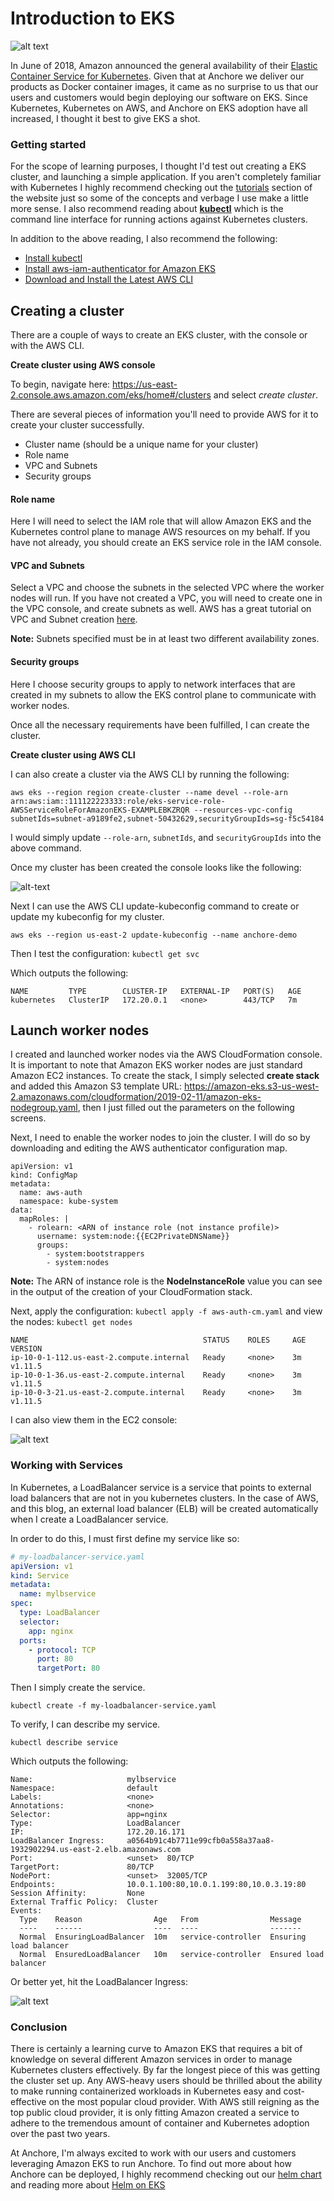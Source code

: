 # Introduction to EKS

![alt text](images/aws-eks.jpeg)

In June of 2018, Amazon announced the general availability of their [Elastic Container Service for Kubernetes](https://aws.amazon.com/blogs/aws/amazon-eks-now-generally-available/). Given that at Anchore we deliver our products as Docker container images, it came as no surprise to us that our users and customers would begin deploying our software on EKS. Since Kubernetes, Kubernetes on AWS, and Anchore on EKS adoption have all increased, I thought it best to give EKS a shot. 

### Getting started

For the scope of learning purposes, I thought I'd test out creating a EKS cluster, and launching a simple application. If you aren't completely familiar with Kubernetes I highly recommend checking out the [tutorials](https://kubernetes.io/docs/tutorials/kubernetes-basics/) section of the website just so some of the concepts and verbage I use make a little more sense. I also recommend reading about [**kubectl**](https://kubernetes.io/docs/reference/kubectl/overview/) which is the command line interface for running actions against Kubernetes clusters. 

In addition to the above reading, I also recommend the following:

- [Install kubectl](https://docs.aws.amazon.com/eks/latest/userguide/getting-started.html)
- [Install aws-iam-authenticator for Amazon EKS](https://docs.aws.amazon.com/eks/latest/userguide/install-aws-iam-authenticator.html)
- [Download and Install the Latest AWS CLI](https://docs.aws.amazon.com/cli/latest/userguide/cli-chap-install.html)

## Creating a cluster

There are a couple of ways to create an EKS cluster, with the console or with the AWS CLI.

**Create cluster using AWS console**

To begin, navigate here: https://us-east-2.console.aws.amazon.com/eks/home#/clusters and select *create cluster*.

There are several pieces of information you'll need to provide AWS for it to create your cluster successfully. 

- Cluster name (should be a unique name for your cluster)
- Role name
- VPC and Subnets
- Security groups

#### Role name

Here I will need to select the IAM role that will allow Amazon EKS and the Kubernetes control plane to manage AWS resources on my behalf. If you have not already, you should create an EKS service role in the IAM console. 

#### VPC and Subnets

Select a VPC and choose the subnets in the selected VPC where the worker nodes will run. If you have not created a VPC, you will need to create one in the VPC console, and create subnets as well. AWS has a great tutorial on VPC and Subnet creation [here](https://docs.aws.amazon.com/eks/latest/userguide/create-public-private-vpc.html).

**Note:** Subnets specified must be in at least two different availability zones. 

#### Security groups

Here I choose security groups to apply to network interfaces that are created in my subnets to allow the EKS control plane to communicate with worker nodes.

Once all the necessary requirements have been fulfilled, I can create the cluster. 

**Create cluster using AWS CLI**

I can also create a cluster via the AWS CLI by running the following:

`aws eks --region region create-cluster --name devel --role-arn arn:aws:iam::111122223333:role/eks-service-role-AWSServiceRoleForAmazonEKS-EXAMPLEBKZRQR --resources-vpc-config subnetIds=subnet-a9189fe2,subnet-50432629,securityGroupIds=sg-f5c54184`

I would simply update `--role-arn`, `subnetIds`, and `securityGroupIds` into the above command.

Once my cluster has been created the console looks like the following:

![alt-text](images/eks-active-cluster.png)

Next I can use the AWS CLI update-kubeconfig command to create or update my kubeconfig for my cluster.

`aws eks --region us-east-2 update-kubeconfig --name anchore-demo`

Then I test the configuration: `kubectl get svc`

Which outputs the following: 

```
NAME         TYPE        CLUSTER-IP   EXTERNAL-IP   PORT(S)   AGE
kubernetes   ClusterIP   172.20.0.1   <none>        443/TCP   7m
```

## Launch worker nodes

I created and launched worker nodes via the AWS CloudFormation console. It is important to note that Amazon EKS worker nodes are just standard Amazon EC2 instances. To create the stack, I simply selected **create stack** and added this Amazon S3 template URL: https://amazon-eks.s3-us-west-2.amazonaws.com/cloudformation/2019-02-11/amazon-eks-nodegroup.yaml, then I just filled out the parameters on the following screens. 

Next, I need to enable the worker nodes to join the cluster. I will do so by downloading and editing the AWS authenticator configuration map.

```
apiVersion: v1
kind: ConfigMap
metadata:
  name: aws-auth
  namespace: kube-system
data:
  mapRoles: |
    - rolearn: <ARN of instance role (not instance profile)>
      username: system:node:{{EC2PrivateDNSName}}
      groups:
        - system:bootstrappers
        - system:nodes
```

**Note:** The ARN of instance role is the **NodeInstanceRole** value you can see in the output of the creation of your CloudFormation stack.

Next, apply the configuration: `kubectl apply -f aws-auth-cm.yaml` and view the nodes: `kubectl get nodes`

```
NAME                                       STATUS    ROLES     AGE       VERSION
ip-10-0-1-112.us-east-2.compute.internal   Ready     <none>    3m        v1.11.5
ip-10-0-1-36.us-east-2.compute.internal    Ready     <none>    3m        v1.11.5
ip-10-0-3-21.us-east-2.compute.internal    Ready     <none>    3m        v1.11.5
```

I can also view them in the EC2 console:

![alt text](images/worker-nodes.png)

### Working with Services

In Kubernetes, a LoadBalancer service is a service that points to external load balancers that are not in you kubernetes clusters. In the case of AWS, and this blog, an external load balancer (ELB) will be created automatically when I create a LoadBalancer service.

In order to do this, I must first define my service like so:

```YAML
# my-loadbalancer-service.yaml
apiVersion: v1
kind: Service
metadata:
  name: mylbservice
spec:
  type: LoadBalancer
  selector:
    app: nginx
  ports:
    - protocol: TCP
      port: 80
      targetPort: 80
```

Then I simply create the service.

`kubectl create -f my-loadbalancer-service.yaml`

To verify, I can describe my service.

`kubectl describe service`

Which outputs the following:

```
Name:                     mylbservice
Namespace:                default
Labels:                   <none>
Annotations:              <none>
Selector:                 app=nginx
Type:                     LoadBalancer
IP:                       172.20.16.171
LoadBalancer Ingress:     a0564b91c4b7711e99cfb0a558a37aa8-1932902294.us-east-2.elb.amazonaws.com
Port:                     <unset>  80/TCP
TargetPort:               80/TCP
NodePort:                 <unset>  32005/TCP
Endpoints:                10.0.1.100:80,10.0.1.199:80,10.0.3.19:80
Session Affinity:         None
External Traffic Policy:  Cluster
Events:
  Type    Reason                Age   From                Message
  ----    ------                ----  ----                -------
  Normal  EnsuringLoadBalancer  10m   service-controller  Ensuring load balancer
  Normal  EnsuredLoadBalancer   10m   service-controller  Ensured load balancer
```

Or better yet, hit the LoadBalancer Ingress: 

![alt text](images/nginx.png)

### Conclusion

There is certainly a learning curve to Amazon EKS that requires a bit of knowledge on several different Amazon services in order to manage Kubernetes clusters effectively. By far the longest piece of this was getting the cluster set up. Any AWS-heavy users should be thrilled about the ability to make running containerized workloads in Kubernetes easy and cost-effective on the most popular cloud provider. With AWS still reigning as the top public cloud provider, it is only fitting Amazon created a service to adhere to the tremendous amount of container and Kubernetes adoption over the past two years. 

At Anchore, I'm always excited to work with our users and customers leveraging Amazon EKS to run Anchore. To find out more about how Anchore can be deployed, I highly recommend checking out our [helm chart](https://github.com/helm/charts/tree/master/stable/anchore-engine) and reading more about [Helm on EKS](https://medium.com/devopslinks/using-helm-to-install-application-onto-aws-eks-36840ff84555)

